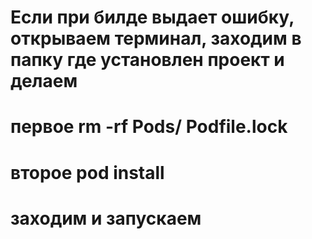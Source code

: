 # Если при билде выдает ошибку, открываем терминал, заходим в папку где установлен проект и делаем 
# первое rm -rf Pods/ Podfile.lock
# второе pod install
# заходим и запускаем
